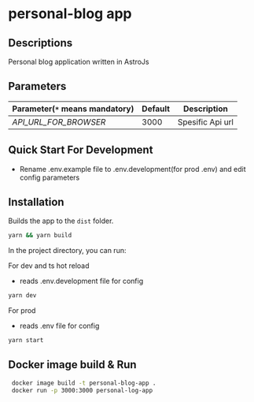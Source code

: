 # personal-blog app

## Descriptions
Personal blog application written in AstroJs

## Parameters
| Parameter(`*` means mandatory)       | Default | Description                                                  |
| ------------------------------------ | ------- | ------------------------------------------------------------ |
| *API_URL_FOR_BROWSER*                | 3000    | Spesific Api url 

## Quick Start For Development

- Rename .env.example file to .env.development(for prod .env) and edit config parameters

## Installation

Builds the app to the `dist` folder.

```bash
yarn && yarn build
```

In the project directory, you can run:

For dev and ts hot reload
- reads .env.development file for config
```bash
yarn dev
```
For prod
- reads .env file for config
```bash
yarn start
```

## Docker image build & Run

```bash
 docker image build -t personal-blog-app .
 docker run -p 3000:3000 personal-log-app
```